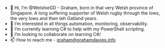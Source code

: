 - 👋 Hi, I’m @WelshieGD - Graham, born in that very Welsh province of Singapore. A long suffering supporter of Welsh rugby through the lows, the very lows and then teh Gatland years. 
- 👀 I’m interested in all things automation, monitoring, observability. 
- 🌱 I’m currently learning C# to help with my PowerShell scripting.
- 💞️ I’m looking to collaborate on learning C#/ 
- 📫 How to reach me - graham@grahamdavies.info

<!---
WelshieGD/WelshieGD is a ✨ special ✨ repository because its `README.md` (this file) appears on your GitHub profile.
You can click the Preview link to take a look at your changes.
--->
